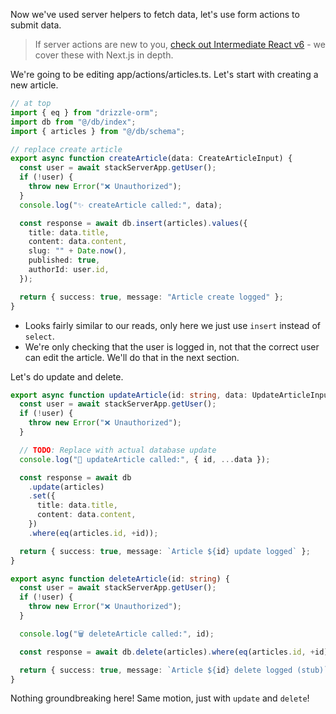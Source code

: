 Now we've used server helpers to fetch data, let's use form actions to submit data.

> If server actions are new to you, [check out Intermediate React v6][v6] - we cover these with Next.js in depth.

We're going to be editing app/actions/articles.ts. Let's start with creating a new article.

```typescript
// at top
import { eq } from "drizzle-orm";
import db from "@/db/index";
import { articles } from "@/db/schema";

// replace create article
export async function createArticle(data: CreateArticleInput) {
  const user = await stackServerApp.getUser();
  if (!user) {
    throw new Error("❌ Unauthorized");
  }
  console.log("✨ createArticle called:", data);

  const response = await db.insert(articles).values({
    title: data.title,
    content: data.content,
    slug: "" + Date.now(),
    published: true,
    authorId: user.id,
  });

  return { success: true, message: "Article create logged" };
}
```

- Looks fairly similar to our reads, only here we just use `insert` instead of `select`.
- We're only checking that the user is logged in, not that the correct user can edit the article. We'll do that in the next section.

Let's do update and delete.

```typescript
export async function updateArticle(id: string, data: UpdateArticleInput) {
  const user = await stackServerApp.getUser();
  if (!user) {
    throw new Error("❌ Unauthorized");
  }

  // TODO: Replace with actual database update
  console.log("📝 updateArticle called:", { id, ...data });

  const response = await db
    .update(articles)
    .set({
      title: data.title,
      content: data.content,
    })
    .where(eq(articles.id, +id));

  return { success: true, message: `Article ${id} update logged` };
}

export async function deleteArticle(id: string) {
  const user = await stackServerApp.getUser();
  if (!user) {
    throw new Error("❌ Unauthorized");
  }

  console.log("🗑️ deleteArticle called:", id);

  const response = await db.delete(articles).where(eq(articles.id, +id));

  return { success: true, message: `Article ${id} delete logged (stub)` };
}
```

Nothing groundbreaking here! Same motion, just with `update` and `delete`!

[v6]: https://holt.fyi/intermediate-react
